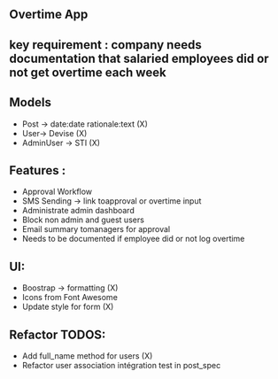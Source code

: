 ## Overtime App

## key requirement : company needs documentation that salaried employees did or not get overtime each week

## Models
- Post -> date:date rationale:text (X)
- User-> Devise (X)
- AdminUser -> STI (X)

## Features :
- Approval Workflow
- SMS Sending -> link toapproval or overtime input
- Administrate admin dashboard
- Block non admin and guest users
- Email summary tomanagers for approval
- Needs to be documented if employee did or not log overtime

## UI:
- Boostrap -> formatting (X)
- Icons from Font Awesome
- Update style for form (X)

## Refactor TODOS:
- Add full_name method for users (X)
- Refactor user association intégration test in post_spec
